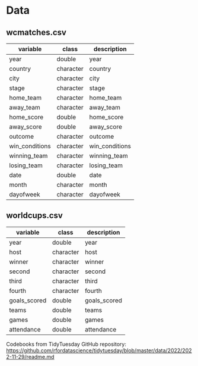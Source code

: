 # Data

## **wcmatches.csv**

| variable       | class     | description    |
|----------------|-----------|----------------|
| year           | double    | year           |
| country        | character | country        |
| city           | character | city           |
| stage          | character | stage          |
| home_team      | character | home_team      |
| away_team      | character | away_team      |
| home_score     | double    | home_score     |
| away_score     | double    | away_score     |
| outcome        | character | outcome        |
| win_conditions | character | win_conditions |
| winning_team   | character | winning_team   |
| losing_team    | character | losing_team    |
| date           | double    | date           |
| month          | character | month          |
| dayofweek      | character | dayofweek      |

## worldcups.csv

| variable     | class     | description  |
|--------------|-----------|--------------|
| year         | double    | year         |
| host         | character | host         |
| winner       | character | winner       |
| second       | character | second       |
| third        | character | third        |
| fourth       | character | fourth       |
| goals_scored | double    | goals_scored |
| teams        | double    | teams        |
| games        | double    | games        |
| attendance   | double    | attendance   |

Codebooks from TidyTuesday GitHub repository: https://github.com/rfordatascience/tidytuesday/blob/master/data/2022/2022-11-29/readme.md
